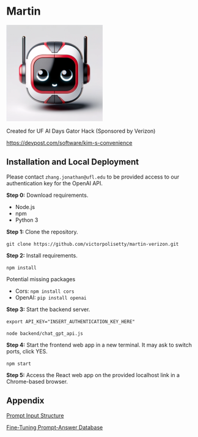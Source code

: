 # Martin

<img src="assets/avatar.png" width="50%" alt="Avatar">

Created for UF AI Days Gator Hack (Sponsored by Verizon)

https://devpost.com/software/kim-s-convenience

## Installation and Local Deployment

Please contact `zhang.jonathan@ufl.edu` to be provided access to our authentication key for the OpenAI API.

**Step 0:** Download requirements.

- Node.js
- npm
- Python 3

**Step 1:** Clone the repository.

`git clone https://github.com/victorpolisetty/martin-verizon.git`

**Step 2:** Install requirements.

`npm install`

Potential missing packages
- Cors: `npm install cors`
- OpenAI: `pip install openai`

**Step 3:** Start the backend server.

`export API_KEY="INSERT_AUTHENTICATION_KEY_HERE"`

`node backend/chat_gpt_api.js`

**Step 4:** Start the frontend web app in a new terminal. It may ask to switch ports, click YES.

`npm start`

**Step 5:**  Access the React web app on the provided localhost link in a Chrome-based browser.

## Appendix

[Prompt Input Structure](https://docs.google.com/document/d/1-zlETkh-fIw4FNVqavoH0a2pIahGOS52Z54jz0YFaAA/edit?usp=sharing)

[Fine-Tuning Prompt-Answer Database](https://docs.google.com/document/d/1gAoCvh5kR5Kx-YyVUNBxd91vlNi49J-1v8jW0NjO__I/edit?usp=sharing)
